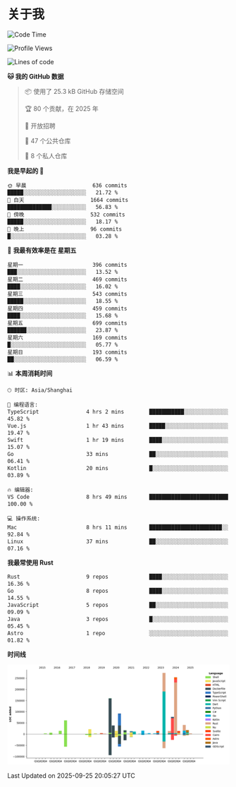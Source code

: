 # 关于我

<!--START_SECTION:waka-->
![Code Time](http://img.shields.io/badge/Code%20Time-4%2C127%20hrs%2041%20mins-blue)

![Profile Views](http://img.shields.io/badge/%E4%B8%AA%E4%BA%BA%E8%B5%84%E6%96%99%E8%A7%82%E7%9C%8B%E6%AC%A1%E6%95%B0-0-blue)

![Lines of code](https://img.shields.io/badge/%E4%BB%8E%E3%80%8CHello%20World%E3%80%8D%E8%B5%B7%E6%88%91%E5%B7%B2%E7%BB%8F%E5%86%99%E4%BA%86-1.2%20million%20%E8%A1%8C%E4%BB%A3%E7%A0%81-blue)

**🐱 我的 GitHub 数据** 

> 📦  使用了 25.3 kB GitHub 存储空间 
 > 
> 🏆 80 个贡献，在 2025 年
 > 
> 💼 开放招聘
 > 
> 📜 47 个公共仓库 
 > 
> 🔑 8 个私人仓库 
 > 
**我是早起的 🐤** 

```text
🌞 早晨                     636 commits         █████░░░░░░░░░░░░░░░░░░░░   21.72 % 
🌆 白天                     1664 commits        ██████████████░░░░░░░░░░░   56.83 % 
🌃 傍晚                     532 commits         █████░░░░░░░░░░░░░░░░░░░░   18.17 % 
🌙 晚上                     96 commits          █░░░░░░░░░░░░░░░░░░░░░░░░   03.28 % 
```
📅 **我最有效率是在 星期五** 

```text
星期一                      396 commits         ███░░░░░░░░░░░░░░░░░░░░░░   13.52 % 
星期二                      469 commits         ████░░░░░░░░░░░░░░░░░░░░░   16.02 % 
星期三                      543 commits         █████░░░░░░░░░░░░░░░░░░░░   18.55 % 
星期四                      459 commits         ████░░░░░░░░░░░░░░░░░░░░░   15.68 % 
星期五                      699 commits         ██████░░░░░░░░░░░░░░░░░░░   23.87 % 
星期六                      169 commits         █░░░░░░░░░░░░░░░░░░░░░░░░   05.77 % 
星期日                      193 commits         ██░░░░░░░░░░░░░░░░░░░░░░░   06.59 % 
```


📊 **本周消耗时间** 

```text
🕑︎ 时区: Asia/Shanghai

💬 编程语言: 
TypeScript               4 hrs 2 mins        ███████████░░░░░░░░░░░░░░   45.82 % 
Vue.js                   1 hr 43 mins        █████░░░░░░░░░░░░░░░░░░░░   19.47 % 
Swift                    1 hr 19 mins        ████░░░░░░░░░░░░░░░░░░░░░   15.07 % 
Go                       33 mins             ██░░░░░░░░░░░░░░░░░░░░░░░   06.41 % 
Kotlin                   20 mins             █░░░░░░░░░░░░░░░░░░░░░░░░   03.89 % 

🔥 编辑器: 
VS Code                  8 hrs 49 mins       █████████████████████████   100.00 % 

💻 操作系统: 
Mac                      8 hrs 11 mins       ███████████████████████░░   92.84 % 
Linux                    37 mins             ██░░░░░░░░░░░░░░░░░░░░░░░   07.16 % 
```

**我最常使用 Rust** 

```text
Rust                     9 repos             ████░░░░░░░░░░░░░░░░░░░░░   16.36 % 
Go                       8 repos             ████░░░░░░░░░░░░░░░░░░░░░   14.55 % 
JavaScript               5 repos             ██░░░░░░░░░░░░░░░░░░░░░░░   09.09 % 
Java                     3 repos             █░░░░░░░░░░░░░░░░░░░░░░░░   05.45 % 
Astro                    1 repo              ░░░░░░░░░░░░░░░░░░░░░░░░░   01.82 % 
```



**时间线**

![Lines of Code chart](https://raw.githubusercontent.com/catusax/catusax/master/assets/bar_graph.png)


 Last Updated on 2025-09-25 20:05:27 UTC
<!--END_SECTION:waka-->
